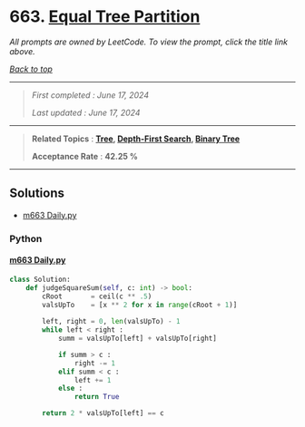 # 663. [Equal Tree Partition](<https://leetcode.com/problems/equal-tree-partition>)

*All prompts are owned by LeetCode. To view the prompt, click the title link above.*

*[Back to top](<../README.md>)*

------

> *First completed : June 17, 2024*
>
> *Last updated : June 17, 2024*

------

> **Related Topics** : **[Tree](<by_topic/Tree.md>), [Depth-First Search](<by_topic/Depth-First Search.md>), [Binary Tree](<by_topic/Binary Tree.md>)**
>
> **Acceptance Rate** : **42.25 %**

------

## Solutions

- [m663 Daily.py](<../my-submissions/m663 Daily.py>)
### Python
#### [m663 Daily.py](<../my-submissions/m663 Daily.py>)
```Python
class Solution:
    def judgeSquareSum(self, c: int) -> bool:
        cRoot       = ceil(c ** .5)
        valsUpTo    = [x ** 2 for x in range(cRoot + 1)]
        
        left, right = 0, len(valsUpTo) - 1
        while left < right :
            summ = valsUpTo[left] + valsUpTo[right]

            if summ > c :
                right -= 1
            elif summ < c :
                left += 1
            else :
                return True

        return 2 * valsUpTo[left] == c
```


